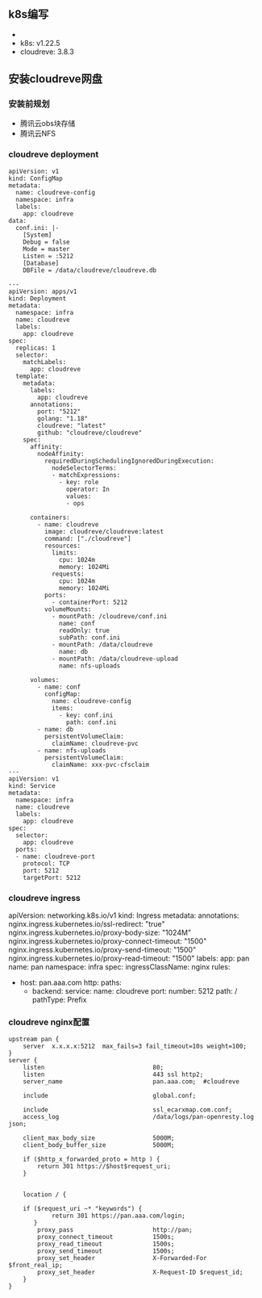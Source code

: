 ## k8s编写
- 
- k8s: v1.22.5
- cloudreve: 3.8.3
  
## 安装cloudreve网盘


### 安装前规划
- 腾讯云obs块存储
- 腾讯云NFS

### cloudreve deployment

```shell
apiVersion: v1
kind: ConfigMap
metadata:
  name: cloudreve-config
  namespace: infra
  labels:
    app: cloudreve
data:
  conf.ini: |-
    [System]
    Debug = false
    Mode = master
    Listen = :5212
    [Database]
    DBFile = /data/cloudreve/cloudreve.db

---
apiVersion: apps/v1
kind: Deployment
metadata:
  namespace: infra
  name: cloudreve
  labels:
    app: cloudreve
spec:
  replicas: 1
  selector:
    matchLabels:
      app: cloudreve
  template:
    metadata:
      labels:
        app: cloudreve
      annotations:
        port: "5212"
        golang: "1.18"
        cloudreve: "latest"
        github: "cloudreve/cloudreve"
    spec:
      affinity:
        nodeAffinity:
          requiredDuringSchedulingIgnoredDuringExecution:
            nodeSelectorTerms:
            - matchExpressions:
              - key: role
                operator: In
                values:
                - ops

      containers:
        - name: cloudreve
          image: cloudreve/cloudreve:latest
          command: ["./cloudreve"]
          resources:
            limits:
              cpu: 1024m
              memory: 1024Mi
            requests:
              cpu: 1024m
              memory: 1024Mi
          ports:
            - containerPort: 5212
          volumeMounts:
            - mountPath: /cloudreve/conf.ini
              name: conf
              readOnly: true
              subPath: conf.ini
            - mountPath: /data/cloudreve
              name: db
            - mountPath: /data/cloudreve-upload
              name: nfs-uploads

      volumes:
        - name: conf
          configMap:
            name: cloudreve-config
            items:
              - key: conf.ini
                path: conf.ini
        - name: db
          persistentVolumeClaim:
            claimName: cloudreve-pvc
        - name: nfs-uploads
          persistentVolumeClaim:
            claimName: xxx-pvc-cfsclaim
---
apiVersion: v1
kind: Service
metadata:
  namespace: infra
  name: cloudreve
  labels:
    app: cloudreve
spec:
  selector:
    app: cloudreve
  ports:
  - name: cloudreve-port
    protocol: TCP
    port: 5212
    targetPort: 5212
```


### cloudreve ingress
apiVersion: networking.k8s.io/v1
kind: Ingress
metadata:
  annotations:
    nginx.ingress.kubernetes.io/ssl-redirect: "true"
    nginx.ingress.kubernetes.io/proxy-body-size: "1024M"
    nginx.ingress.kubernetes.io/proxy-connect-timeout: "1500"
    nginx.ingress.kubernetes.io/proxy-send-timeout: "1500"
    nginx.ingress.kubernetes.io/proxy-read-timeout: "1500"
  labels:
    app: pan
  name: pan
  namespace: infra
spec:
  ingressClassName: nginx
  rules:
  - host: pan.aaa.com
    http:
      paths:
      - backend:
          service:
            name: cloudreve
            port:
              number: 5212
        path: /
        pathType: Prefix


### cloudreve nginx配置

```shell
upstream pan {
	server  x.x.x.x:5212  max_fails=3 fail_timeout=10s weight=100;  
}
server {
    listen                              80;
    listen                              443 ssl http2;
    server_name                         pan.aaa.com;  #cloudreve

    include                             global.conf;

    include                             ssl_ecarxmap.com.conf;
    access_log                          /data/logs/pan-openresty.log json;

    client_max_body_size                5000M;
    client_body_buffer_size             5000M;

    if ($http_x_forwarded_proto = http ) {
        return 301 https://$host$request_uri;
    }


    location / {

    if ($request_uri ~* "keywords") {
            return 301 https://pan.aaa.com/login;
       }
        proxy_pass                      http://pan;
        proxy_connect_timeout           1500s;
        proxy_read_timeout              1500s;
        proxy_send_timeout              1500s;
        proxy_set_header                X-Forwarded-For $front_real_ip;
        proxy_set_header                X-Request-ID $request_id;
    }
}
```



